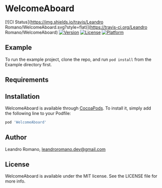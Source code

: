 # WelcomeAboard

[![CI Status](https://img.shields.io/travis/Leandro Romano/WelcomeAboard.svg?style=flat)](https://travis-ci.org/Leandro Romano/WelcomeAboard)
[![Version](https://img.shields.io/cocoapods/v/WelcomeAboard.svg?style=flat)](https://cocoapods.org/pods/WelcomeAboard)
[![License](https://img.shields.io/cocoapods/l/WelcomeAboard.svg?style=flat)](https://cocoapods.org/pods/WelcomeAboard)
[![Platform](https://img.shields.io/cocoapods/p/WelcomeAboard.svg?style=flat)](https://cocoapods.org/pods/WelcomeAboard)

## Example

To run the example project, clone the repo, and run `pod install` from the Example directory first.

## Requirements

## Installation

WelcomeAboard is available through [CocoaPods](https://cocoapods.org). To install
it, simply add the following line to your Podfile:

```ruby
pod 'WelcomeAboard'
```

## Author

Leandro Romano, leandroromano.dev@gmail.com

## License

WelcomeAboard is available under the MIT license. See the LICENSE file for more info.
